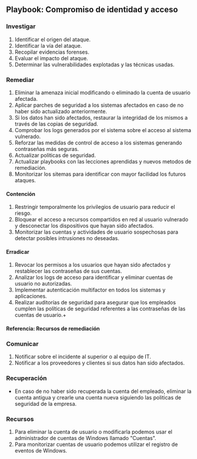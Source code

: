 ## Playbook: Compromiso de identidad y acceso

### Investigar

1. Identificar el origen del ataque.
2. Identificar la vía del ataque.
3. Recopilar evidencias forenses.
4. Evaluar el impacto del ataque.
5. Determinar las vulnerabilidades explotadas y las técnicas usadas.

### Remediar

1. Eliminar la amenaza inicial modificando o eliminado la cuenta de usuario afectada.
2. Aplicar parches de seguridad a los sistemas afectados en caso de no haber sido actualizado anteriormente.
3. Si los datos han sido afectados, restaurar la integridad de los mismos a través de las copias de seguridad.
4. Comprobar los logs generados por el sistema sobre el acceso al sistema vulnerado.
5. Reforzar las medidas de control de acceso a los sistemas generando contraseñas más seguras.
6. Actualizar politicas de seguridad.
7. Actualizar playbooks con las lecciones aprendidas y nuevos metodos de remediación.
8. Monitorizar los sitemas para identificar con mayor facilidad los futuros ataques.

#### Contención

1. Restringir temporalmente los privilegios de usuario para reducir el riesgo.
2. Bloquear el acceso a recursos compartidos en red al usuario vulnerado y desconectar los dispositivos que hayan sido afectados.
3. Monitorizar las cuentas y actividades de usuario sospechosas para detectar posibles intrusiones no deseadas.

#### Erradicar

1. Revocar los permisos a los usuarios que hayan sido afectados y restablecer las contraseñas de sus cuentas.
2. Analizar los logs de acceso para identificar y eliminar cuentas de usuario no autorizadas.
3. Implementar autenticación multifactor en todos los sistemas y aplicaciones.
4. Realizar auditorías de seguridad para asegurar que los empleados cumplen las políticas de seguridad referentes a las contraseñas de las cuentas de usuario.+

#### Referencia: Recursos de remediación

### Comunicar

1. Notificar sobre el incidente al superior o al equipo de IT.
2. Notificar a los proveedores y clientes si sus datos han sido afectados.

### Recuperación

- En caso de no haber sido recuperada la cuenta del empleado, eliminar la cuenta antigua y crearle una cuenta nueva siguiendo las politicas de seguridad de la empresa.

### Recursos

1. Para eliminar la cuenta de usuario o modificarla podemos usar el administrador de cuentas de Windows llamado "Cuentas".
2. Para monitorizar cuentas de usuario podemos utilizar el registro de eventos de Windows.
